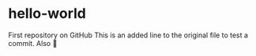 # hello-world
First repository on GitHub
This is an added line to the original file to test a commit. Also :pizza:
